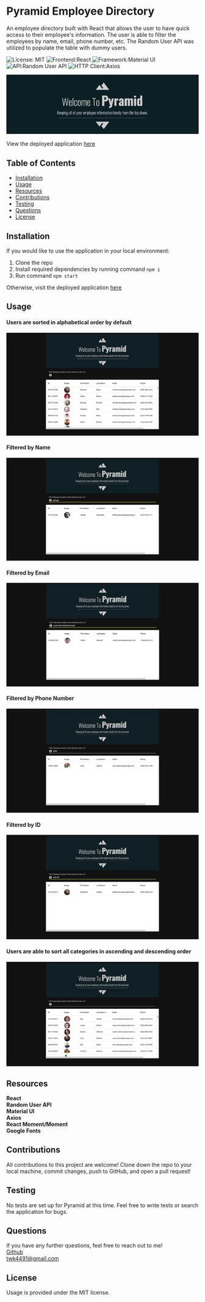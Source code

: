 # Pyramid Employee Directory

An employee directory built with React that allows the user to have quick access to their employee's information. The user is able to filter the employees by name, email, phone number, etc. The Random User API was utilized to populate the table with dummy users.

![License: MIT](https://img.shields.io/badge/License-MIT-purple.svg?style=for-the-badge&logo=appveyor) ![Frontend:React](https://img.shields.io/badge/Frontend-React-blue?style=for-the-badge&logo=appveyor) ![Framework:Material UI](https://img.shields.io/badge/Framework-Material%20UI-yellow?style=for-the-badge&logo=appveyor) ![API:Random User API](https://img.shields.io/badge/API-Random%20User%20API-red?style=for-the-badge&logo=appveyor) ![HTTP Client:Axios](https://img.shields.io/badge/HTTP%20Client-Axios-green?style=for-the-badge&logo=appveyor)

<img src = "public/logo.png" alt="screenshot of pyramid">

View the deployed application <a href = "https://zealous-lalande-9fc11c.netlify.app/">here</a>

## Table of Contents

- [Installation](#installation)
- [Usage](#usage)
- [Resources](#resources)
- [Contributions](#contributions)
- [Testing](#testing)
- [Questions](#questions)
- [License](#license)

## Installation

If you would like to use the application in your local environment:

1. Clone the repo
2. Install required dependencies by running command `npm i`
3. Run command `npm start`

Otherwise, visit the deployed application <a href = "https://zealous-lalande-9fc11c.netlify.app/">here</a>

## Usage

#### Users are sorted in alphabetical order by default

<img src = "public/default.png" alt="screenshot of pyramid">

#### Filtered by Name

<img src = "public/name.png" alt="screenshot of pyramid">

#### Filtered by Email

<img src = "public/email.png" alt="screenshot of pyramid">

#### Filtered by Phone Number

<img src = "public/number.png" alt="screenshot of pyramid">

#### Filtered by ID

<img src = "public/id.png" alt="screenshot of pyramid">

#### Users are able to sort all categories in ascending and descending order

<img src = "public/desc.png" alt="screenshot of pyramid">

## Resources

**React** <br>
**Random User API** <br>
**Material UI** <br>
**Axios** <br>
**React Moment/Moment** <br>
**Google Fonts**

## Contributions

All contributions to this project are welcome! Clone down the repo to your local machine, commit changes, push to GitHub, and open a pull request!

## Testing

No tests are set up for Pyramid at this time. Feel free to write tests or search the application for bugs.

## Questions

If you have any further questions, feel free to reach out to me! <br>
<a href='https://www.github.com/twkirkpatrick'>Github</a> <br>
<a href='mailto:twk4491@gmail.com'>twk4491@gmail.com</a>

## License

Usage is provided under the MIT license.
